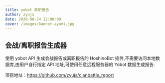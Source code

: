 ```yaml
---
title: yobot 离职报告
author: zyujs
date: 2020-08-24 12:00:00
cover: /images/banner-ayumi.jpg
---
```


## 会战/离职报告生成器

使用 yobot API 生成会战报告或离职报告的 HoshinoBot 插件,不需要访问本地数据库,由用户自行指定 API 地址,可使用任意远程服务器的 Yobot 数据生成报告.

项目地址：<https://github.com/zyujs/clanbattle_report>
